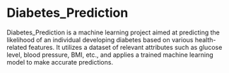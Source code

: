 # Diabetes_Prediction
Diabetes_Prediction is a machine learning project aimed at predicting the likelihood of an individual developing diabetes based on various health-related features. It utilizes a dataset of relevant attributes such as glucose level, blood pressure, BMI, etc., and applies a trained machine learning model to make accurate predictions. 
